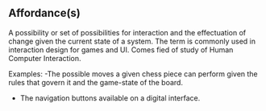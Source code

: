 ## Affordance(s)

A possibility or set of possibilities for interaction and the effectuation of change given the current state of a system. The term is commonly used in interaction design for games and UI. Comes fied of study of Human Computer Interaction.

Examples:
-The possible moves a given chess piece can perform given the rules that govern it and the game-state of the board. 
- The navigation buttons available on a digital interface.
